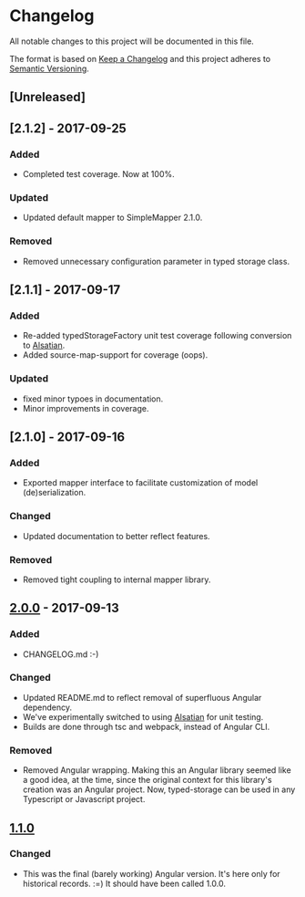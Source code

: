 # Changelog
All notable changes to this project will be documented in this file.

The format is based on [Keep a Changelog](http://keepachangelog.com/en/1.0.0/)
and this project adheres to [Semantic Versioning](http://semver.org/spec/v2.0.0.html).

## [Unreleased]

## [2.1.2] - 2017-09-25
### Added
- Completed test coverage. Now at 100%.

### Updated
- Updated default mapper to SimpleMapper 2.1.0.

### Removed
- Removed unnecessary configuration parameter in typed storage class.

## [2.1.1] - 2017-09-17
### Added
- Re-added typedStorageFactory unit test coverage following conversion to [Alsatian].
- Added source-map-support for coverage (oops).

### Updated
- fixed minor typoes in documentation.
- Minor improvements in coverage.

## [2.1.0] - 2017-09-16
### Added
- Exported mapper interface to facilitate customization of model (de)serialization.

### Changed
- Updated documentation to better reflect features.

### Removed
- Removed tight coupling to internal mapper library.

## [2.0.0] - 2017-09-13
### Added
- CHANGELOG.md :-)

### Changed
- Updated README.md to reflect removal of superfluous Angular dependency.
- We've experimentally switched to using [Alsatian] for unit testing.
- Builds are done through tsc and webpack, instead of Angular CLI.

### Removed
- Removed Angular wrapping. Making this an Angular library seemed like a good idea,
  at the time, since the original context for this library's creation was an Angular
  project. Now, typed-storage can be used in any Typescript or Javascript project.

## [1.1.0]
### Changed
- This was the final (barely working) Angular version. It's here only for
  historical records. :=) It should have been called 1.0.0.

[Alsatian]: https://github.com/alsatian-test/alsatian
[2.0.0]: https://github.com/cdibbs/typed-storage/compare/1.1.1...2.0.0
[1.1.0]: https://github.com/cdibbs/typed-storage/compare/1.0.3...1.1.0